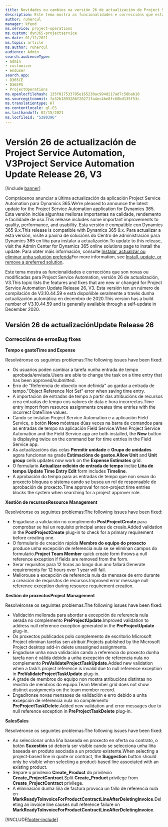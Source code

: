 ```yaml
---
title: Novidades ou cambios na versión 26 de actualización de Project Service Automation, V3
description: Este tema mostra as funcionalidades e correccións que están dispoñibles la versión 26 de actualización de Project Service Automation, V3.
author: ruhercul
manager: kfend
ms.service: project-operations
ms.custom: dyn365-projectservice
ms.date: 01/12/2021
ms.topic: article
ms.author: ruhercul
audience: Admin
search.audienceType:
- admin
- customizer
- enduser
search.app:
- D365CE
- D365PS
- ProjectOperations
ms.openlocfilehash: 135f017533705e165230ac994d217ad7c58bab10
ms.sourcegitcommit: fa32b1893286f20271fa4ec4be8fc68bd135f53c
ms.translationtype: HT
ms.contentlocale: gl-ES
ms.lasthandoff: 02/15/2021
ms.locfileid: "5280396"
---
```

# <a name="project-service-automation-update-release-26-v3"></a><span data-ttu-id="25f2c-103">Versión 26 de actualización de Project Service Automation, V3</span><span class="sxs-lookup"><span data-stu-id="25f2c-103">Project Service Automation Update Release 26, V3</span></span>

[!include [banner](../includes/psa-now-project-operations.md)]

<span data-ttu-id="25f2c-104">Comprácenos anunciar a última actualización da aplicación Project Service Automation para Dynamics 365.</span><span class="sxs-lookup"><span data-stu-id="25f2c-104">We’re pleased to announce the latest update for the Project Service Automation application for Dynamics 365.</span></span> <span data-ttu-id="25f2c-105">Esta versión inclúe algunhas melloras importantes na calidade, rendemento e facilidade de uso.</span><span class="sxs-lookup"><span data-stu-id="25f2c-105">This release includes some important improvements to quality, performance, and usability.</span></span> <span data-ttu-id="25f2c-106">Esta versión é compatible con Dynamics 365 9.x.</span><span class="sxs-lookup"><span data-stu-id="25f2c-106">This release is compatible with Dynamics 365 9.x.</span></span> <span data-ttu-id="25f2c-107">Para actualizar a esta versión, visite a paxina de solucións do Centro de administración para Dynamics 365 en liña para instalar a actualización.</span><span class="sxs-lookup"><span data-stu-id="25f2c-107">To update to this release, visit the Admin Center for Dynamics 365 online solutions page to install the update.</span></span> <span data-ttu-id="25f2c-108">Para obter máis información, consulte [Instalar, actualizar ou eliminar unha solución preferida](https://docs.microsoft.com/power-platform/admin/install-remove-preferred-solution)</span><span class="sxs-lookup"><span data-stu-id="25f2c-108">For more information, see [Install, update, or remove a preferred solution](https://docs.microsoft.com/power-platform/admin/install-remove-preferred-solution).</span></span>

<span data-ttu-id="25f2c-109">Este tema mostra as funcionalidades e correccións que son novas ou modificadas para Project Service Automation, versión 26 de actualización, V3.</span><span class="sxs-lookup"><span data-stu-id="25f2c-109">This topic lists the features and fixes that are new or changed for Project Service Automation Update Release 26, V3.</span></span> <span data-ttu-id="25f2c-110">Esta versión ten un número de compilación de V3.10.44.59 e está dispoñible xeralmente a través dunha actualización automática en decembro de 2020.</span><span class="sxs-lookup"><span data-stu-id="25f2c-110">This version has a build number of V3.10.44.59 and is generally available through a self-update in December 2020.</span></span>

## <a name="update-release-26"></a><span data-ttu-id="25f2c-111">Versión 26 de actualización</span><span class="sxs-lookup"><span data-stu-id="25f2c-111">Update Release 26</span></span>

### <a name="bug-fixes"></a><span data-ttu-id="25f2c-112">Correccións de erros</span><span class="sxs-lookup"><span data-stu-id="25f2c-112">Bug fixes</span></span>

<span data-ttu-id="25f2c-113">**Tempo e gasto**</span><span class="sxs-lookup"><span data-stu-id="25f2c-113">**Time and Expense**</span></span>

<span data-ttu-id="25f2c-114">Resolvéronse os seguintes problemas:</span><span class="sxs-lookup"><span data-stu-id="25f2c-114">The following issues have been fixed:</span></span>

- <span data-ttu-id="25f2c-115">Os usuarios poden cambiar a tarefa nunha entrada de tempo aprobada/enviada.</span><span class="sxs-lookup"><span data-stu-id="25f2c-115">Users are able to change the task on a time entry that has been approved/submitted.</span></span>
- <span data-ttu-id="25f2c-116">Erro de "Referencia de obxecto non definida" ao gardar a entrada de tempo.</span><span class="sxs-lookup"><span data-stu-id="25f2c-116">"Object Reference Not Set" error when saving time entry.</span></span>
- <span data-ttu-id="25f2c-117">A importación de entradas de tempo a partir das atribucións de recursos crea entradas de tempo cos valores de data e hora incorrectos.</span><span class="sxs-lookup"><span data-stu-id="25f2c-117">Time entry import from resource assignments creates time entries with the incorrect DateTime values.</span></span>
- <span data-ttu-id="25f2c-118">Cando se instalan Project Service Automation e a aplicación Field Service, o botón **Novo** móstrase dúas veces na barra de comandos para as entradas de tempo na aplicación Field Service.</span><span class="sxs-lookup"><span data-stu-id="25f2c-118">When Project Service Automation and the Field Service app are both installed, the **New** button is displaying twice on the command bar for time entries in the Field Service app.</span></span>
- <span data-ttu-id="25f2c-119">As actualizacións das celas **Permitir unidade** e **Grupo de unidades** agora funcionan na grade **Estimacións de gastos**.</span><span class="sxs-lookup"><span data-stu-id="25f2c-119">**Allow Unit** and **Unit group** cells updates now work on the **Expense Estimates** grid.</span></span>
- <span data-ttu-id="25f2c-120">O formulario **Actualizar edición de entrada de tempo** inclúe **Liña de tempo**.</span><span class="sxs-lookup"><span data-stu-id="25f2c-120">**Update Time Entry Edit** form includes **Timeline**.</span></span>
- <span data-ttu-id="25f2c-121">A aprobación do tempo para as entradas de tempo que non sexan do proxecto bloquea o sistema cando se busca un rol de responsable de aprobación de proxecto.</span><span class="sxs-lookup"><span data-stu-id="25f2c-121">Time approval for non-project time entries blocks the system when searching for a project approver role.</span></span>

<span data-ttu-id="25f2c-122">**Xestión de recursos**</span><span class="sxs-lookup"><span data-stu-id="25f2c-122">**Resource Management**</span></span>

<span data-ttu-id="25f2c-123">Resolvéronse os seguintes problemas:</span><span class="sxs-lookup"><span data-stu-id="25f2c-123">The following issues have been fixed:</span></span>

- <span data-ttu-id="25f2c-124">Engadiuse a validación no complemento **PostProjectCreate** para comprobar se hai un requisito principal antes de crealo.</span><span class="sxs-lookup"><span data-stu-id="25f2c-124">Added validation in the **PostProjectCreate** plug-in to check for a primary requirement before creating one.</span></span>
- <span data-ttu-id="25f2c-125">O formulario de creación rápida **Membro do equipo do proxecto** produce unha excepción de referencia nula se se eliminan campos do formulario.</span><span class="sxs-lookup"><span data-stu-id="25f2c-125">**Project Team Member** quick create form throws a null reference exception if fields are removed from the form.</span></span>
- <span data-ttu-id="25f2c-126">Xerar requisitos para 12 horas ao longo dun ano fallará.</span><span class="sxs-lookup"><span data-stu-id="25f2c-126">Generate requirements for 12 hours over 1 year will fail.</span></span>
- <span data-ttu-id="25f2c-127">Mellorouse a excepción de referencia nula da mensaxe de erro durante a creación de requisitos de recursos.</span><span class="sxs-lookup"><span data-stu-id="25f2c-127">Improved error message null reference exception during resource requirement creation.</span></span>

<span data-ttu-id="25f2c-128">**Xestión de proxectos**</span><span class="sxs-lookup"><span data-stu-id="25f2c-128">**Project Management**</span></span>

<span data-ttu-id="25f2c-129">Resolvéronse os seguintes problemas:</span><span class="sxs-lookup"><span data-stu-id="25f2c-129">The following issues have been fixed:</span></span>

- <span data-ttu-id="25f2c-130">Validación mellorada para abordar a excepción de referencia nula xerada no complemento **PreProjectUpdate**.</span><span class="sxs-lookup"><span data-stu-id="25f2c-130">Improved validation to address null reference exception generated in the **PreProjectUpdate** plug-in.</span></span>
- <span data-ttu-id="25f2c-131">Os proxectos publicados polo complemento de escritorio Microsoft Project eliminan tarefas sen atribuír.</span><span class="sxs-lookup"><span data-stu-id="25f2c-131">Projects published by the Microsoft Project desktop add-in delete unassigned assignments.</span></span>
- <span data-ttu-id="25f2c-132">Engadiuse unha nova validación cando a referencia do proxecto dunha tarefa non é válida debido a unha excepción de referencia nula no complemento **PreValidateProjectTaskUpdate**.</span><span class="sxs-lookup"><span data-stu-id="25f2c-132">Added new validation when a task’s project reference is invalid due to null reference exception in **PreValidateProjectTaskUpdate** plug-in.</span></span>
- <span data-ttu-id="25f2c-133">A grade de membros do equipo non mostra atribucións distintas no rexistro de membros do equipo.</span><span class="sxs-lookup"><span data-stu-id="25f2c-133">Team Member grid does not show distinct assignments on the team member record.</span></span>
- <span data-ttu-id="25f2c-134">Engadíronse novas mensaxes de validación e erro debido a unha excepción de referencia nula no complemento **PreProjectTaskDelete**.</span><span class="sxs-lookup"><span data-stu-id="25f2c-134">Added new validation and error messages due to null reference exception in **PreProjectTaskDelete** plug-in.</span></span>

<span data-ttu-id="25f2c-135">**Sales**</span><span class="sxs-lookup"><span data-stu-id="25f2c-135">**Sales**</span></span>

<span data-ttu-id="25f2c-136">Resolvéronse os seguintes problemas:</span><span class="sxs-lookup"><span data-stu-id="25f2c-136">The following issues have been fixed:</span></span>

- <span data-ttu-id="25f2c-137">Ao seleccionar unha liña baseada en proxecto en oferta ou contrato, o botón **Suxestión** só debería ser visible cando se selecciona unha liña baseada en produto asociada a un produto existente.</span><span class="sxs-lookup"><span data-stu-id="25f2c-137">When selecting a project-based line in quote or contract, the **Suggestion** button should only be visible when selecting a product-based line associated with an existing product.</span></span>
- <span data-ttu-id="25f2c-138">Separe o privilexio **Create_Product** do privilexio **Create_ProjectContract**.</span><span class="sxs-lookup"><span data-stu-id="25f2c-138">Split **Create_Product** privilege from **Create_ProjectContract** privilege.</span></span>
- <span data-ttu-id="25f2c-139">A eliminación dunha liña de factura provoca un fallo de referencia nula en **MarkReadyToInvoiceForProductContractLineAfterDeletingInvoice**.</span><span class="sxs-lookup"><span data-stu-id="25f2c-139">Deleting an invoice line causes null reference failure on **MarkReadyToInvoiceForProductContractLineAfterDeletingInvoice**.</span></span>


[!INCLUDE[footer-include](../includes/footer-banner.md)]